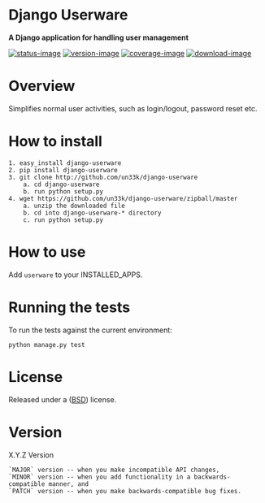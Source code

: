 Django Userware
====================

**A Django application for handling user management**


[![status-image]][status-link]
[![version-image]][version-link]
[![coverage-image]][coverage-link]
[![download-image]][download-link]


Overview
====================

Simplifies normal user activities, such as login/logout, password reset etc.


How to install
====================

    1. easy_install django-userware
    2. pip install django-userware
    3. git clone http://github.com/un33k/django-userware
        a. cd django-userware
        b. run python setup.py
    4. wget https://github.com/un33k/django-userware/zipball/master
        a. unzip the downloaded file
        b. cd into django-userware-* directory
        c. run python setup.py


How to use
====================
Add `userware` to your INSTALLED_APPS.


Running the tests
====================

To run the tests against the current environment:

    python manage.py test


License
====================

Released under a ([BSD](LICENSE.md)) license.


Version
====================
X.Y.Z Version

    `MAJOR` version -- when you make incompatible API changes,
    `MINOR` version -- when you add functionality in a backwards-compatible manner, and
    `PATCH` version -- when you make backwards-compatible bug fixes.

[status-image]: https://secure.travis-ci.org/un33k/django-userware.png?branch=master
[status-link]: http://travis-ci.org/un33k/django-userware?branch=master

[version-image]: https://img.shields.io/pypi/v/django-userware.svg
[version-link]: https://pypi.python.org/pypi/django-userware

[coverage-image]: https://coveralls.io/repos/un33k/django-userware/badge.svg
[coverage-link]: https://coveralls.io/r/un33k/django-userware

[download-image]: https://img.shields.io/pypi/dm/django-userware.svg
[download-link]: https://pypi.python.org/pypi/django-userware

